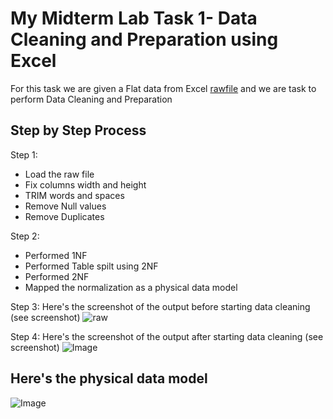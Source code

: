 # My Midterm Lab Task 1- Data Cleaning and Preparation using Excel
For this task we are given a Flat data from Excel [rawfile]((https://github.com/user-attachments/files/19089934/midterm_lab_activity_lacsina1.xlsx)) and we are task to perform Data Cleaning and Preparation

## Step by Step Process
Step 1:
- Load the raw file
- Fix columns width and height
- TRIM words and spaces
- Remove Null values
- Remove Duplicates

Step 2:
- Performed 1NF
- Performed Table spilt using 2NF
- Performed 2NF
- Mapped the normalization as a physical data model


Step 3: Here's the screenshot of the output before starting data cleaning (see screenshot)
![raw](https://github.com/user-attachments/assets/e0375d56-cc93-4908-9492-90f4aa3642d7)

Step 4: Here's the screenshot of the output  after starting data cleaning (see screenshot)
![Image](https://github.com/user-attachments/assets/adff94a0-ba8b-400c-9f91-6c32a68076b4)


## Here's the physical data model
![Image](https://github.com/user-attachments/assets/71e119bd-0953-4376-8591-ec0e36e2aa91)



